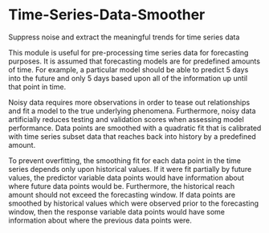# Time-Series-Data-Smoother
Suppress noise and extract the meaningful trends for time series data

This module is useful for pre-processing time series data for forecasting purposes. It is assumed that forecasting models are for predefined amounts of time. For example, a particular model should be able to predict 5 days into the future and only 5 days based upon all of the information up until that point in time.

Noisy data requires more observations in order to tease out relationships and fit a model to the true underlying phenomena. Furthermore, noisy data artificially reduces testing and validation scores when assessing model performance. Data points are smoothed with a quadratic fit that is calibrated with time series subset data that reaches back into history by a predefined amount.

To prevent overfitting, the smoothing fit for each data point in the time series depends only upon historical values. If it were fit partially by future values, the predictor variable data points would have information about where future data points would be. Furthermore, the historical reach amount should not exceed the forecasting window. If data points are smoothed by historical values which were observed prior to the forecasting window, then the response variable data points would have some information about where the previous data points were.
